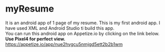 # myResume

It is an android app of 1 page of my resume. This is my first android app. I have used XML and Android Studio ti build this app.</br>
You can run this android app on Appetize.io by clicking on the link below.
</br>
**Use Pixel4 for perfect view.**
</br>
https://appetize.io/app/nue2hvgcu5nmjgd5ett2b2b1wm
